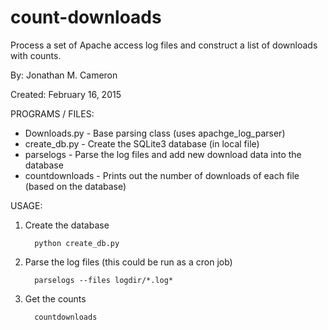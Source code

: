 count-downloads
===============

Process a set of Apache access log files and construct a list of downloads
with counts.

By: Jonathan M. Cameron

Created: February 16, 2015


PROGRAMS / FILES:

   - Downloads.py - Base parsing class (uses apachge_log_parser)
   - create_db.py - Create the SQLite3 database (in local file)
   - parselogs - Parse the log files and add new download data into the database
   - countdownloads - Prints out the number of downloads of each file (based on the database)


USAGE:

1. Create the database

         python create_db.py

2. Parse the log files (this could be run as a cron job)

         parselogs --files logdir/*.log*

3. Get the counts

         countdownloads
